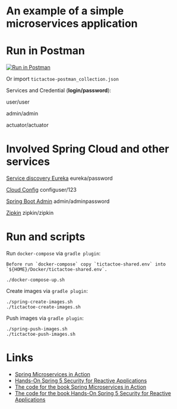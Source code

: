 # An example of a simple microservices application

# Run in Postman

[![Run in Postman](https://run.pstmn.io/button.svg)](https://app.getpostman.com/run-collection/3d22b6efe9ada28ae2de)

Or import `tictactoe-postman_collection.json`

Services and Credential (**login/password**):

user/user

admin/admin

actuator/actuator

# Involved Spring Cloud and other services

[Service discovery Eureka](http://eurekatictactoe.shashki.online)
eureka/password

[Cloud Config](http://configtictactoe.shashki.online/webapi/default)
configuser/123

[Spring Boot Admin](http://admintictactoe.shashki.online/#/applications)
admin/adminpassword

[Zipkin](http://zipkintictactoe.shashki.online/zipkin/)
zipkin/zipkin

# Run and scripts

Run `docker-compose` via `gradle plugin`:

    Before run `docker-compose` copy `tictactoe-shared.env` into `${HOME}/Docker/tictactoe-shared.env`.

```
./docker-compose-up.sh
```

Create images via `gradle plugin`:

```
./spring-create-images.sh
./tictactoe-create-images.sh
```

Push images via `gradle plugin`:

```
./spring-push-images.sh
./tictactoe-push-images.sh
```

# Links

* [Spring Microservices in Action](https://www.manning.com/books/spring-microservices-in-action)
* [Hands-On Spring 5 Security for Reactive Applications](https://www.packtpub.com/application-development/hands-spring-security-5-reactive-applications)
* [The code for the book Spring Microservices in Action](https://github.com/carnellj?tab=repositories)
* [The code for the book Hands-On Spring 5 Security for Reactive Applications](https://github.com/lynx-r/Hands-On-Spring-Security-5-for-Reactive-Applications)